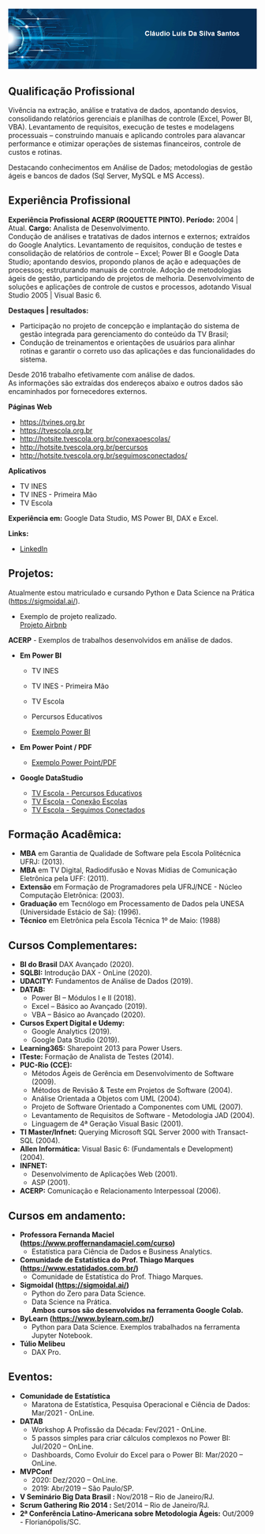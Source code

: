 ﻿
<p align="center">
<img src="banner05.png" >
</p>

## Qualificação Profissional
Vivência na extração, análise e tratativa de dados, apontando desvios, consolidando relatórios gerenciais e planilhas de controle (Excel, Power BI, VBA). Levantamento de requisitos, execução de testes e modelagens processuais – construindo manuais e aplicando controles para alavancar performance e otimizar operações de sistemas financeiros, controle de custos e rotinas.<p>

Destacando conhecimentos em Análise de Dados; metodologias de gestão ágeis e bancos de dados (Sql Server, MySQL e MS Access).

## Experiência Profissional
**Experiência Profissional**
**ACERP (ROQUETTE PINTO). Período:** 2004 | Atual. **Cargo:** Analista de Desenvolvimento.<br>
Condução de análises e tratativas de dados internos e externos; extraídos do Google Analytics. Levantamento de requisitos, condução de testes e consolidação de relatórios de controle – Excel; Power BI e Google Data Studio; apontando desvios, propondo planos de ação e adequações de processos; estruturando manuais de controle. Adoção de metodologias ágeis de gestão, participando de projetos de melhoria.  Desenvolvimento de soluções e aplicações de controle de custos e processos, adotando Visual Studio 2005 | Visual Basic 6. 
<p>

**Destaques | resultados:**
* Participação no projeto de concepção e implantação do sistema de gestão integrada para gerenciamento do conteúdo da TV Brasil;<br>
* Condução de treinamentos e orientações de usuários para alinhar rotinas e garantir o correto uso das aplicações e das funcionalidades do sistema.
<p>

Desde 2016 trabalho efetivamente com análise de dados. <br>
As informações são extraídas dos endereços abaixo e outros dados são encaminhados por fornecedores externos.<p>

**Páginas Web** <p>
* https://tvines.org.br <br>
* https://tvescola.org.br <br>
* http://hotsite.tvescola.org.br/conexaoescolas/ <br>
* http://hotsite.tvescola.org.br/percursos <br>
* http://hotsite.tvescola.org.br/seguimosconectados/<p>

**Aplicativos** <p>

* TV INES
* TV INES - Primeira Mão
* TV Escola <p>

**Experiência em:** Google Data Studio, MS Power BI, DAX e Excel.<p>

**Links:**
*  [LinkedIn](https://www.linkedin.com/in/claudio-luis-da-silva-santos/)<p>


## Projetos:
 Atualmente estou matriculado e cursando Python e Data Science na Prática (https://sigmoidal.ai/). <br>
 * Exemplo de projeto realizado. <br>
 [Projeto Airbnb](https://bit.ly/3qs4osv)  <br>


**ACERP** - Exemplos de trabalhos desenvolvidos em análise de dados.<p>
* **Em Power BI**<br>
	* TV INES <br>
	* TV INES - Primeira Mão <br>
	* TV Escola <br>
	* Percursos Educativos <p>

	* [Exemplo Power BI](https://bit.ly/2Nau0Mi)<p>

* **Em Power Point / PDF**<br>
	* [Exemplo Power Point/PDF](https://bit.ly/2ZrYjAp)<p>

* **Google DataStudio**<br>
	* [TV Escola - Percursos Educativos](https://datastudio.google.com/u/0/reporting/4620b903-c6d6-4812-8cc0-75b4b356c773/page/Ly6EB)<br>
	* [TV Escola - Conexão Escolas](https://datastudio.google.com/u/0/reporting/afaefa9a-8b34-4489-939a-f2814647737e/page/fPZ3)<br>
	* [TV Escola - Seguimos Conectados](https://datastudio.google.com/u/0/reporting/5586e817-19c0-446d-87f6-ba5a715fc36f/page/xIxLB)<p>


## Formação Acadêmica:
* **MBA** em  Garantia de Qualidade de Software pela Escola Politécnica UFRJ: (2013).<br>
* **MBA** em TV Digital, Radiodifusão e Novas Mídias de Comunicação Eletrônica pela UFF: (2011).<br>
* **Extensão** em Formação de Programadores pela UFRJ/NCE - Núcleo Computação Eletrônica: (2003).<br>
* **Graduação** em Tecnólogo em Processamento de Dados pela UNESA (Universidade Estácio de Sá): (1996). <br>
* **Técnico** em Eletrônica pela Escola Técnica 1º de Maio: (1988)<p><p>


## Cursos Complementares:
* **BI do Brasil** DAX Avançado (2020).                <br>
* **SQLBI:** Introdução DAX - OnLine (2020).           <br>
* **UDACITY:** Fundamentos de Análise de Dados (2019). <br>
* **DATAB:**
	* Power BI – Módulos I e II (2018).<br>
    * Excel – Básico ao Avançado (2019). <br>
    * VBA – Básico ao Avançado (2020). <br>
* **Cursos Expert Digital e Udemy:**
    * Google Analytics (2019). <br>
	* Google Data Studio (2019). <br>
* **Learning365:** Sharepoint 2013 para Power Users. <br>
* **ITeste:** Formação de Analista de Testes (2014). <br>
* **PUC-Rio (CCE):**
   * Métodos Ágeis de Gerência em Desenvolvimento de Software (2009). <br>
   * Métodos de Revisão & Teste em Projetos de Software (2004). <br>
   * Análise Orientada a Objetos com UML (2004).<br>
   * Projeto de Software Orientado a Componentes com UML (2007). <br>	
   * Levantamento de Requisitos de Software - Metodologia JAD (2004).<br>
   * Linguagem de 4ª Geração Visual Basic (2001).<br>
* **TI Master/Infnet:** Querying Microsoft SQL Server 2000 with Transact-SQL (2004).<br>
* **Allen Informática:** Visual Basic 6: (Fundamentals e Development) (2004).<br>
* **INFNET:**
	* Desenvolvimento de Aplicações Web (2001). <br>
	* ASP (2001). <br> 
* **ACERP:** Comunicação e Relacionamento Interpessoal (2006).
<p><p>


## Cursos em andamento:
* **Professora Fernanda Maciel (https://www.proffernandamaciel.com/curso)** <br>
	* Estatística para Ciência de Dados e Business Analytics. <br>
* **Comunidade de Estatística do Prof. Thiago Marques (https://www.estatidados.com.br/)** <br>
	* Comunidade de Estatística do Prof. Thiago Marques.<br>
* **Sigmoidal (https://sigmoidal.ai/)** <br>
	* Python do Zero para Data Science.<br>
	* Data Science na Prática. <br>
	**Ambos cursos são desenvolvidos na ferramenta Google Colab.**<br>
* **ByLearn (https://www.bylearn.com.br/)** <br>
	* Python para Data Science. Exemplos trabalhados na ferramenta Jupyter Notebook. <br>
* **Túlio Melibeu** <br>
	* DAX Pro. <p><p>
	

## Eventos:
* **Comunidade de Estatística**
	* Maratona de Estatística, Pesquisa Operacional e Ciência de Dados: Mar/2021 - OnLine.<br>
* **DATAB**
	* Workshop A Profissão da Década: Fev/2021 - OnLine. <br>
	* 5 passos simples para criar cálculos complexos no Power BI: Jul/2020 – OnLine. <br>
    * Dashboards, Como Evoluir do Excel para o Power BI: Mar/2020 – OnLine. <br>
* **MVPConf**
    * 2020: Dez/2020 – OnLine. <br>
    * 2019: Abr/2019 – São Paulo/SP. <br>
* **V Seminário Big Data Brasil  :** Nov/2018 – Rio de Janeiro/RJ. <br>
* **Scrum Gathering Rio 2014   :** Set/2014 – Rio de Janeiro/RJ. <br>
* **2ª Conferência Latino-Americana sobre Metodologia Ágeis:** Out/2009 - Florianópolis/SC.